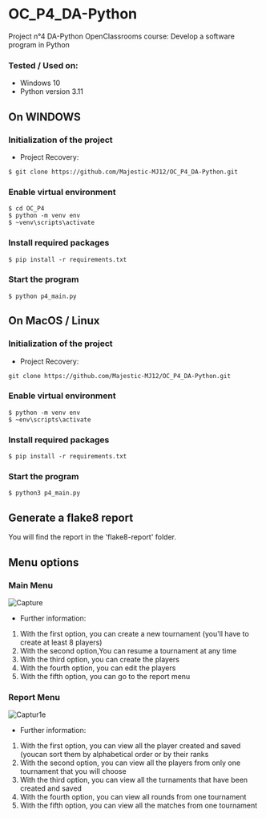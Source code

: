 # OC_P4_DA-Python

Project n°4 DA-Python OpenClassrooms course:
Develop a software program in Python

### Tested / Used on:
- Windows 10 
- Python version 3.11


## On WINDOWS

### Initialization of the project

- Project Recovery: 

```
$ git clone https://github.com/Majestic-MJ12/OC_P4_DA-Python.git
```

### Enable virtual environment

```
$ cd OC_P4 
$ python -m venv env 
$ ~venv\scripts\activate
```

### Install required packages

```
$ pip install -r requirements.txt
```

### Start the program

```
$ python p4_main.py
```

## On MacOS / Linux

### Initialization of the project

- Project Recovery: 

```
git clone https://github.com/Majestic-MJ12/OC_P4_DA-Python.git
```

### Enable virtual environment

```
$ python -m venv env 
$ ~env\scripts\activate
```

### Install required packages

```
$ pip install -r requirements.txt
```

### Start the program

```
$ python3 p4_main.py
```

## Generate a flake8 report

You will find the report in the 'flake8-report' folder.


## Menu options

### Main Menu

![Capture](https://user-images.githubusercontent.com/58705736/214834182-e98f9d86-1709-4936-b9f9-df6c2fd7ce40.JPG)

- Further information:

1. With the first option, you can create a new tournament (you'll have to create at least 8 players)
2. With the second option,You can resume a tournament at any time
3. With the third option, you can create the players
4. With the fourth option, you can edit the players
5. With the fifth option, you can go to the report menu

### Report Menu

![Captur1e](https://user-images.githubusercontent.com/58705736/214834295-e055ff44-609f-48ec-b1bf-b171e02b676c.JPG)

- Further information:

1. With the first option, you can view all the player created and saved (youcan sort them by alphabetical order or by their ranks
2. With the second option, you can view all the players from only one tournament that you will choose
3. With the third option, you can view all the turnaments that have been created and saved
4. With the fourth option, you can view all rounds from one tournament
5. With the fifth option, you can view all the matches from one tournament
